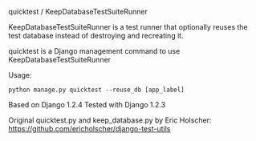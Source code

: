 quicktest / KeepDatabaseTestSuiteRunner

KeepDatabaseTestSuiteRunner is a test runner that optionally reuses the test
database instead of destroying and recreating it.

quicktest is a Django management command to use KeepDatabaseTestSuiteRunner

Usage:

    python manage.py quicktest --reuse_db [app_label]

Based on Django 1.2.4
Tested with Django 1.2.3

Original quicktest.py and keep_database.py by Eric Holscher: https://github.com/ericholscher/django-test-utils
